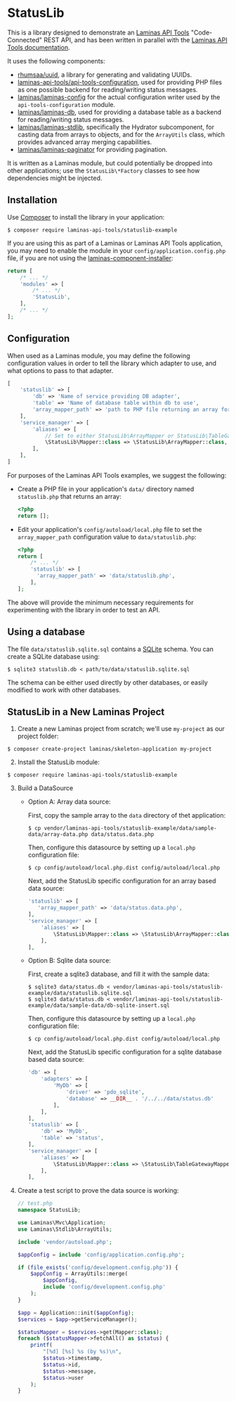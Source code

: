 # StatusLib

This is a library designed to demonstrate an [Laminas API Tools](https://api-tools.getlaminas.org/) "Code-Connected"
REST API, and has been written in parallel with the [Laminas API Tools documentation](https://github.com/laminas-api-tools/api-tools-documentation).

It uses the following components:

- [rhumsaa/uuid](https://github.com/ramsey/uuid), a library for generating and validating UUIDs.
- [laminas-api-tools/api-tools-configuration](https://github.com/laminas-api-tools/api-tools-configuration), used for providing PHP
  files as one possible backend for reading/writing status messages.
- [laminas/laminas-config](https://getlaminas.org/) for the actual configuration writer used
  by the `api-tools-configuration` module.
- [laminas/laminas-db](https://getlaminas.org/), used for providing a database table as a
  backend for reading/writing status messages.
- [laminas/laminas-stdlib](https://getlaminas.org/), specifically the Hydrator subcomponent,
  for casting data from arrays to objects, and for the `ArrayUtils` class, which provides advanced
  array merging capabilities.
- [laminas/laminas-paginator](https://getlaminas.org/) for providing pagination.

It is written as a Laminas module, but could potentially be dropped into other
applications; use the `StatusLib\*Factory` classes to see how dependencies might be injected.

## Installation

Use [Composer](https://getcomposer.org/) to install the library in your application:

```console
$ composer require laminas-api-tools/statuslib-example
```

If you are using this as part of a Laminas or Laminas API Tools application, you
may need to enable the module in your `config/application.config.php` file, if
you are not using the [laminas-component-installer](https://docs.laminas.dev/laminas-component-installer/):

```php
return [
    /* ... */
    'modules' => [
        /* ... */
        'StatusLib',
    ],
    /* ... */
];
```

## Configuration

When used as a Laminas module, you may define the following configuration values in order
to tell the library which adapter to use, and what options to pass to that adapter.

```php
[
    'statuslib' => [
        'db' => 'Name of service providing DB adapter',
        'table' => 'Name of database table within db to use',
        'array_mapper_path' => 'path to PHP file returning an array for use with ArrayMapper',
    ],
    'service_manager' => [
        'aliases' => [
            // Set to either StatusLib\ArrayMapper or StatusLib\TableGatewayMapper
            \StatusLib\Mapper::class => \StatusLib\ArrayMapper::class,
        ],
    ],
]
```

For purposes of the Laminas API Tools examples, we suggest the following:

- Create a PHP file in your application's `data/` directory named `statuslib.php` that returns an
  array:

  ```php
  <?php
  return [];
  ```

- Edit your application's `config/autoload/local.php` file to set the `array_mapper_path`
  configuration value to `data/statuslib.php`:

  ```php
  <?php
  return [
      /* ... */
      'statuslib' => [
        'array_mapper_path' => 'data/statuslib.php',
      ],
  ];
  ```

The above will provide the minimum necessary requirements for experimenting with the library in
order to test an API.

## Using a database

The file `data/statuslib.sqlite.sql` contains a [SQLite](https://www.sqlite.org/) schema. You can
create a SQLite database using:

```console
$ sqlite3 statuslib.db < path/to/data/statuslib.sqlite.sql
```

The schema can be either used directly by other databases, or easily modified to work with other
databases.


## StatusLib in a New Laminas  Project

1. Create a new Laminas project from scratch; we'll use `my-project` as our project folder:

  ```console
  $ composer create-project laminas/skeleton-application my-project
  ```

2. Install the StatusLib module:

  ```console
  $ composer require laminas-api-tools/statuslib-example
  ```

3. Build a DataSource

    - Option A: Array data source:

      First, copy the sample array to the `data` directory of thet application:

      ```console
      $ cp vendor/laminas-api-tools/statuslib-example/data/sample-data/array-data.php data/status.data.php
      ```

      Then, configure this datasource by setting up a `local.php` configuration file:

      ```console
      $ cp config/autoload/local.php.dist config/autoload/local.php
      ```

      Next, add the StatusLib specific configuration for an array based data source:

      ```php
      'statuslib' => [
         'array_mapper_path' => 'data/status.data.php',
      ],
      'service_manager' => [
          'aliases' => [
              \StatusLib\Mapper::class => \StatusLib\ArrayMapper::class,
          ],
      ],
      ```

    - Option B: Sqlite data source:

      First, create a sqlite3 database, and fill it with the sample data:

      ```console
      $ sqlite3 data/status.db < vendor/laminas-api-tools/statuslib-example/data/statuslib.sqlite.sql
      $ sqlite3 data/status.db < vendor/laminas-api-tools/statuslib-example/data/sample-data/db-sqlite-insert.sql
      ```
  
      Then, configure this datasource by setting up a `local.php` configuration file:

      ```console
      $ cp config/autoload/local.php.dist config/autoload/local.php
      ```

      Next, add the StatusLib specific configuration for a sqlite database based data source:

      ```php
      'db' => [
          'adapters' => [
              'MyDb' => [
                  'driver' => 'pdo_sqlite',
                  'database' => __DIR__ . '/../../data/status.db'
              ],
          ],
      ],
      'statuslib' => [
          'db' => 'MyDb',
          'table' => 'status',
      ],
      'service_manager' => [
          'aliases' => [
              \StatusLib\Mapper::class => \StatusLib\TableGatewayMapper::class,
          ],
      ],
      ```

4. Create a test script to prove the data source is working:

   ```php
   // test.php
   namespace StatusLib;

   use Laminas\Mvc\Application;
   use Laminas\Stdlib\ArrayUtils;

   include 'vendor/autoload.php';

   $appConfig = include 'config/application.config.php';

   if (file_exists('config/development.config.php')) {
       $appConfig = ArrayUtils::merge(
           $appConfig,
           include 'config/development.config.php'
       );
   }

   $app = Application::init($appConfig);
   $services = $app->getServiceManager();

   $statusMapper = $services->get(Mapper::class);
   foreach ($statusMapper->fetchAll() as $status) {
       printf(
           "[%d] [%s] %s (by %s)\n",
           $status->timestamp,
           $status->id,
           $status->message,
           $status->user
       );
   }
   ```
